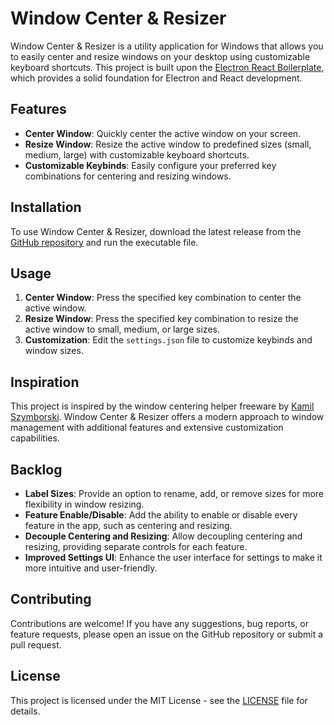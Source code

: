 # Window Center & Resizer

Window Center & Resizer is a utility application for Windows that allows you to easily center and resize windows on your desktop using customizable keyboard shortcuts. This project is built upon the [Electron React Boilerplate](https://github.com/electron-react-boilerplate/electron-react-boilerplate), which provides a solid foundation for Electron and React development.

## Features

- **Center Window**: Quickly center the active window on your screen.
- **Resize Window**: Resize the active window to predefined sizes (small, medium, large) with customizable keyboard shortcuts.
- **Customizable Keybinds**: Easily configure your preferred key combinations for centering and resizing windows.

## Installation

To use Window Center & Resizer, download the latest release from the [GitHub repository](https://github.com/devail1/window-center-resize) and run the executable file.

## Usage

1. **Center Window**: Press the specified key combination to center the active window.
2. **Resize Window**: Press the specified key combination to resize the active window to small, medium, or large sizes.
3. **Customization**: Edit the `settings.json` file to customize keybinds and window sizes.

## Inspiration

This project is inspired by the window centering helper freeware by [Kamil Szymborski](https://kamilszymborski.github.io/). Window Center & Resizer offers a modern approach to window management with additional features and extensive customization capabilities.

## Backlog

- **Label Sizes**: Provide an option to rename, add, or remove sizes for more flexibility in window resizing.
- **Feature Enable/Disable**: Add the ability to enable or disable every feature in the app, such as centering and resizing.
- **Decouple Centering and Resizing**: Allow decoupling centering and resizing, providing separate controls for each feature.
- **Improved Settings UI**: Enhance the user interface for settings to make it more intuitive and user-friendly.

## Contributing

Contributions are welcome! If you have any suggestions, bug reports, or feature requests, please open an issue on the GitHub repository or submit a pull request.

## License

This project is licensed under the MIT License - see the [LICENSE](LICENSE.md) file for details.
